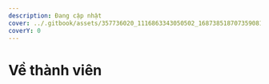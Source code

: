 ```yaml
---
description: Đang cập nhật
cover: ../.gitbook/assets/357736020_1116863343050502_1687385187073590816_n.jpg
coverY: 0
---
```


# Về thành viên

